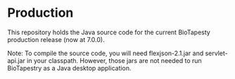 Production
==========

This repository holds the Java source code for the current BioTapesty production release (now at 7.0.0).

Note: To compile the source code, you will need flexjson-2.1.jar and servlet-api.jar in your classpath.
However, those jars are not needed to run BioTapestry as a Java desktop application.

